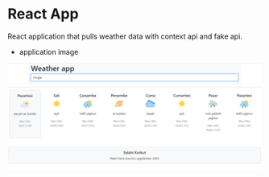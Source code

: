 # React App

React application that pulls weather data with context api and fake api.






* application image

![Cevap1](Screenshot_1.png)
